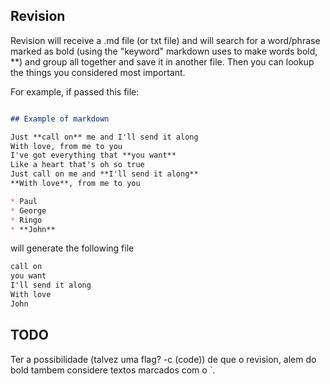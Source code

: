 ## Revision

Revision will receive a .md file (or txt file) and will search for a word/phrase marked
as bold (using the "keyword" markdown uses to make words bold, \*\*) and group all together
and save it in another file. Then you can lookup the things you considered most important.

For example, if passed this file:
```markdown

## Example of markdown

Just **call on** me and I'll send it along
With love, from me to you
I've got everything that **you want**
Like a heart that's oh so true
Just call on me and **I'll send it along**
**With love**, from me to you

* Paul
* George
* Ringo
* **John**
```

will generate the following file

```txt
call on
you want
I'll send it along
With love
John
```

## TODO

Ter a possibilidade (talvez uma flag? -c (code)) de que o revision, alem do bold tambem considere textos
marcados com  o \`.

